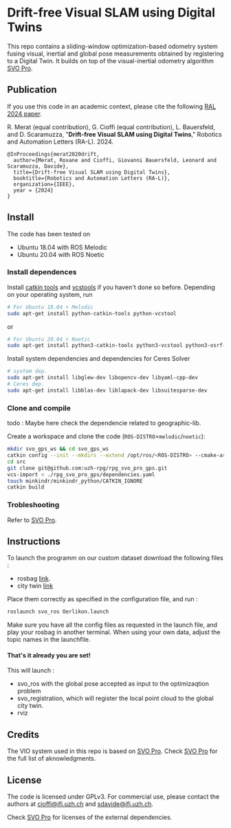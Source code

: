 # Drift-free Visual SLAM using Digital Twins

<!-- [![Tightly-coupled Fusion of Global Position Measurements in SVO Pro](doc/images/git_img.png)](https://youtu.be/jC_KiRLs6CY) -->

This repo contains a sliding-window optimization-based odometry system fusing visual, inertial and global pose measurements obtained by registering to a Digital Twin. 
It builds on top of the visual-inertial odometry algorithm [SVO Pro](https://github.com/uzh-rpg/rpg_svo_pro_open).

## Publication
If you use this code in an academic context, please cite the following [RAL 2024 paper](https://rpg.ifi.uzh.ch/docs/IROS20_Cioffi.pdf).

R. Merat (equal contribution), G. Cioffi (equal contribution), L. Bauersfeld, and D. Scaramuzza,
"**Drift-free Visual SLAM using Digital Twins**,"
Robotics and Automation Letters (RA-L). 2024.

```
@InProceedings{merat2020drift,
  author={Merat, Roxane and Cioffi, Giovanni Bauersfeld, Leonard and Scaramuzza, Davide},
  title={Drift-free Visual SLAM using Digital Twins},
  booktitle={Robotics and Automation Letters (RA-L)},
  organization={IEEE},
  year = {2024}
}
```

## Install

The code has been tested on

* Ubuntu 18.04 with ROS Melodic
* Ubuntu 20.04 with ROS Noetic

### Install dependences

Install [catkin tools](https://catkin-tools.readthedocs.io/en/latest/installing.html) and [vcstools](https://github.com/dirk-thomas/vcstool) if you haven't done so before. Depending on your operating system, run
```sh
# For Ubuntu 18.04 + Melodic
sudo apt-get install python-catkin-tools python-vcstool
```
or
```sh
# For Ubuntu 20.04 + Noetic
sudo apt-get install python3-catkin-tools python3-vcstool python3-osrf-pycommon
```
Install system dependencies and dependencies for Ceres Solver
```sh
# system dep.
sudo apt-get install libglew-dev libopencv-dev libyaml-cpp-dev 
# Ceres dep.
sudo apt-get install libblas-dev liblapack-dev libsuitesparse-dev
```

### Clone and compile

todo : Maybe here check the dependencie related to geographic-lib.

Create a workspace and clone the code (`ROS-DISTRO`=`melodic`/`noetic`):
```sh
mkdir svo_gps_ws && cd svo_gps_ws
catkin config --init --mkdirs --extend /opt/ros/<ROS-DISTRO> --cmake-args -DCMAKE_BUILD_TYPE=Release
cd src
git clone git@github.com:uzh-rpg/rpg_svo_pro_gps.git
vcs-import < ./rpg_svo_pro_gps/dependencies.yaml
touch minkindr/minkindr_python/CATKIN_IGNORE
catkin build
```

### Trobleshooting

Refer to [SVO Pro](https://github.com/uzh-rpg/rpg_svo_pro_open#troubleshooting).

## Instructions
To launch the programm on our custom dataset download the following files  :
- rosbag [link](link.here).
- city twin [link](link.here)
  
Place them correctly as specified in the configuration file, and run : 
```sh
roslaunch svo_ros Oerlikon.launch
```
Make sure you have all the config files as requested in the launch file, and play your rosbag in another terminal. 
When using your own data, adjust the topic names in the launchfile.

#### That's it already you are set! 

This will launch : 
- svo_ros with the global pose accepted as input to the optimizaqtion problem 
- svo_registration, which will register the local point cloud to the global city twin.
- rviz

## Credits

The VIO system used in this repo is based on [SVO Pro](https://github.com/uzh-rpg/rpg_svo_pro_open). Check [SVO Pro](https://github.com/uzh-rpg/rpg_svo_pro_open) for the full list of aknowledgments.

## License

The code is licensed under GPLv3. For commercial use, please contact the authors at cioffi@ifi.uzh.ch and sdavide@ifi.uzh.ch.

Check [SVO Pro](https://github.com/uzh-rpg/rpg_svo_pro_open) for licenses of the external dependencies.
